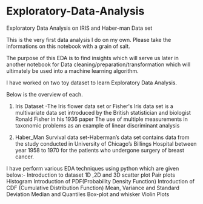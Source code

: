 # Exploratory-Data-Analysis
Exploratory Data Analysis on IRIS and Haber-man Data set


This is the very first data analysis I do on my own. Please take the informations on this notebook with a grain of salt.

The purpose of this EDA is to find insights which will serve us later in another notebook for Data cleaning/preparation/transformation which will ultimately be used into a machine learning algorithm.

I have worked on two toy dataset to learn Exploratory Data Analysis.

Below is the overview of each.
1. Iris Dataset -The Iris flower data set or Fisher's Iris data set is a multivariate data set introduced by the British statistician and biologist Ronald Fisher in his 1936 paper The use of multiple measurements in taxonomic problems as an example of linear discriminant analysis

2. Haber_Man Survival data set-Haberman’s data set contains data from the study conducted in University of Chicago’s Billings Hospital between year 1958 to 1970 for the patients who undergone surgery of breast cancer.

I have perform various EDA techniques using python which are given below:-
Introduction to dataset
1D ,2D and 3D scatter plot
Pair plots
Histogram
Introduction of PDF(Probability Density Function)
Introduction of CDF (Cumulative Distribution Function)
Mean, Variance and Standard Deviation
Median and Quantiles
Box-plot and whisker
Violin Plots

